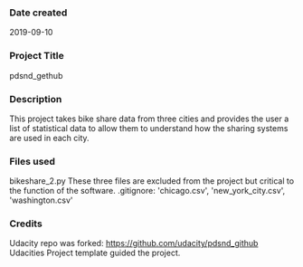 ### Date created
2019-09-10

### Project Title
pdsnd_gethub

### Description
This project takes bike share data from three cities and provides the user a list of statistical data to allow them to understand how the sharing systems are used in each city.

### Files used
bikeshare_2.py
These three files are excluded from the project but critical to the function of the software.
.gitignore:
    'chicago.csv', 'new_york_city.csv', 'washington.csv'

### Credits
Udacity repo was forked: https://github.com/udacity/pdsnd_github
Udacities Project template guided the project.

